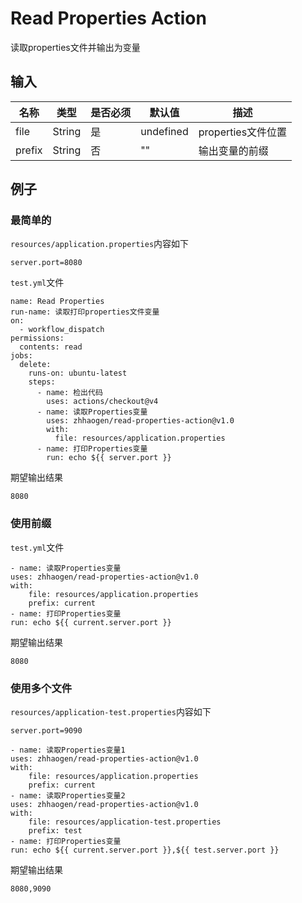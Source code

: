 # Read Properties Action
读取properties文件并输出为变量

## 输入
|名称|类型|是否必须|默认值|描述|
|-|-|-|-|-|
|file|String|是|undefined|properties文件位置|
|prefix|String|否|""|输出变量的前缀|

## 例子
### 最简单的
`resources/application.properties`内容如下
```
server.port=8080
```
`test.yml`文件
```
name: Read Properties
run-name: 读取打印properties文件变量
on:
  - workflow_dispatch
permissions:
  contents: read
jobs:
  delete:
    runs-on: ubuntu-latest
    steps:
      - name: 检出代码
        uses: actions/checkout@v4
      - name: 读取Properties变量
        uses: zhhaogen/read-properties-action@v1.0
        with:
          file: resources/application.properties
      - name: 打印Properties变量
        run: echo ${{ server.port }}

```
期望输出结果
```
8080
```
### 使用前缀

`test.yml`文件
```
- name: 读取Properties变量
uses: zhhaogen/read-properties-action@v1.0
with:
    file: resources/application.properties
    prefix: current
- name: 打印Properties变量
run: echo ${{ current.server.port }}

```
期望输出结果
```
8080
```

### 使用多个文件

`resources/application-test.properties`内容如下
```
server.port=9090
```
```
- name: 读取Properties变量1
uses: zhhaogen/read-properties-action@v1.0
with:
    file: resources/application.properties
    prefix: current
- name: 读取Properties变量2
uses: zhhaogen/read-properties-action@v1.0
with:
    file: resources/application-test.properties
    prefix: test
- name: 打印Properties变量
run: echo ${{ current.server.port }},${{ test.server.port }}
```
期望输出结果
```
8080,9090
```